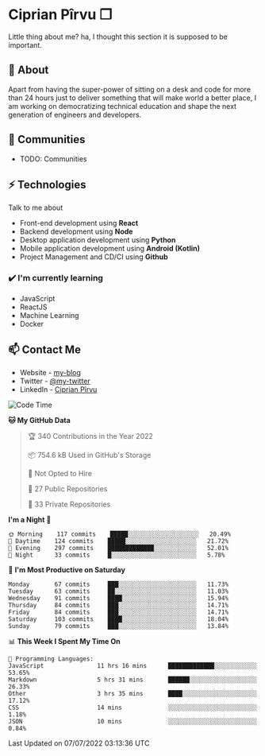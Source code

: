 # Ciprian Pîrvu ❐

Little thing about me? ha, I thought this section it is supposed to be important.

## 🧐 About

Apart from having the super-power of sitting on a desk and code for more than 24 hours just to deliver something that will make world a better place, I am working on democratizing technical education and shape the next generation of engineers and developers.

## 👯 Communities

-   TODO: Communities

## ⚡ Technologies

Talk to me about

-   Front-end development using **React**
-   Backend development using **Node**
-   Desktop application development using **Python**
-   Mobile application development using **Android (Kotlin)**
-   Project Management and CD/CI using **Github**

### ✔️ I'm currently learning

-   JavaScript
-   ReactJS
-   Machine Learning
-   Docker

## 📫 Contact Me

-   Website - [my-blog]()
-   Twitter - [@my-twitter]()
-   LinkedIn - [Ciprian Pîrvu](https://www.linkedin.com/in/p%C3%AErvu-ciprian-cristian-4415991b1/)

<!--START_SECTION:waka-->
![Code Time](http://img.shields.io/badge/Code%20Time-1%2C264%20hrs%2058%20mins-blue)

**🐱 My GitHub Data** 

> 🏆 340 Contributions in the Year 2022
 > 
> 📦 754.6 kB Used in GitHub's Storage 
 > 
> 🚫 Not Opted to Hire
 > 
> 📜 27 Public Repositories 
 > 
> 🔑 33 Private Repositories  
 > 
**I'm a Night 🦉** 

```text
🌞 Morning    117 commits    █████░░░░░░░░░░░░░░░░░░░░   20.49% 
🌆 Daytime    124 commits    █████░░░░░░░░░░░░░░░░░░░░   21.72% 
🌃 Evening    297 commits    █████████████░░░░░░░░░░░░   52.01% 
🌙 Night      33 commits     █░░░░░░░░░░░░░░░░░░░░░░░░   5.78%

```
📅 **I'm Most Productive on Saturday** 

```text
Monday       67 commits     ███░░░░░░░░░░░░░░░░░░░░░░   11.73% 
Tuesday      63 commits     ██░░░░░░░░░░░░░░░░░░░░░░░   11.03% 
Wednesday    91 commits     ████░░░░░░░░░░░░░░░░░░░░░   15.94% 
Thursday     84 commits     ███░░░░░░░░░░░░░░░░░░░░░░   14.71% 
Friday       84 commits     ███░░░░░░░░░░░░░░░░░░░░░░   14.71% 
Saturday     103 commits    ████░░░░░░░░░░░░░░░░░░░░░   18.04% 
Sunday       79 commits     ███░░░░░░░░░░░░░░░░░░░░░░   13.84%

```


📊 **This Week I Spent My Time On** 

```text
💬 Programming Languages: 
JavaScript               11 hrs 16 mins      █████████████░░░░░░░░░░░░   53.65% 
Markdown                 5 hrs 31 mins       ██████░░░░░░░░░░░░░░░░░░░   26.33% 
Other                    3 hrs 35 mins       ████░░░░░░░░░░░░░░░░░░░░░   17.12% 
CSS                      14 mins             ░░░░░░░░░░░░░░░░░░░░░░░░░   1.18% 
JSON                     10 mins             ░░░░░░░░░░░░░░░░░░░░░░░░░   0.84%

```


 Last Updated on 07/07/2022 03:13:36 UTC
<!--END_SECTION:waka-->
